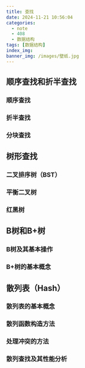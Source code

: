 ```yaml
---
title: 查找
date: 2024-11-21 10:56:04
categories:
  - note
  - 408
  - 数据结构
tags: [数据结构]
index_img:
banner_img: /images/壁纸.jpg
---
```


## 顺序查找和折半查找

### 顺序查找

### 折半查找

### 分块查找

## 树形查找

### 二叉排序树（BST）

### 平衡二叉树

### 红黑树

## B树和B+树

### B树及其基本操作

### B+树的基本概念

## 散列表（Hash）

### 散列表的基本概念

### 散列函数构造方法

### 处理冲突的方法

### 散列查找及其性能分析

